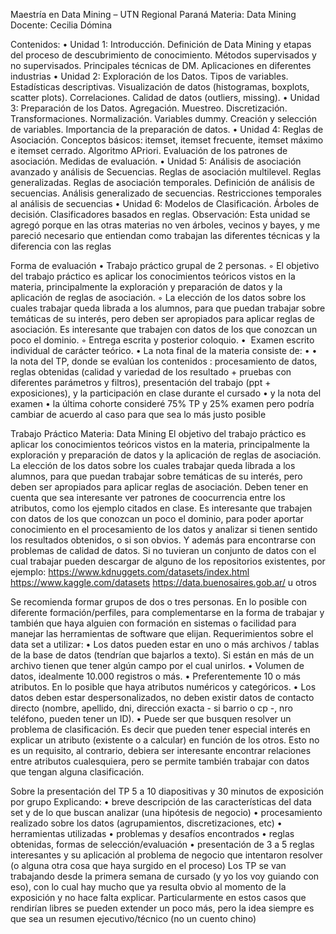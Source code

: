 Maestría en Data Mining – UTN Regional Paraná
Materia: Data Mining
Docente: Cecilia Dómina

Contenidos:
    • Unidad 1: Introducción. Definición de Data Mining y etapas del proceso de descubrimiento de conocimiento. Métodos supervisados y no supervisados. Principales técnicas de DM. Aplicaciones en diferentes industrias
    • Unidad 2: Exploración de los Datos. Tipos de variables. Estadísticas descriptivas. Visualización de datos (histogramas, boxplots, scatter plots). Correlaciones. Calidad de datos (outliers, missing). 
    • Unidad 3: Preparación de los Datos. Agregación. Muestreo. Discretización. Transformaciones. Normalización. Variables dummy. Creación y selección de variables. Importancia de la preparación de datos. 
    • Unidad 4: Reglas de Asociación. Conceptos básicos: itemset, itemset frecuente, itemset máximo e itemset cerrado. Algoritmo APriori. Evaluación de los patrones de asociación. Medidas de evaluación.
    • Unidad 5: Análisis de asociación avanzado y análisis de Secuencias. Reglas de asociación multilevel. Reglas generalizadas. Reglas de asociación temporales. Definición de análisis de secuencias. Análisis generalizado de secuencias. Restricciones temporales al análisis de secuencias
    • Unidad 6: Modelos de Clasificación. Árboles de decisión. Clasificadores basados en reglas. 
Observación: Esta unidad se agregó porque en las otras materias no ven árboles, vecinos y bayes, y me pareció necesario que entiendan como trabajan las diferentes técnicas y la diferencia con las reglas

Forma de evaluación
    • Trabajo práctico grupal de 2 personas.
        ◦ El objetivo del trabajo práctico es aplicar los conocimientos teóricos vistos en la materia, principalmente la exploración y preparación de datos y la aplicación de reglas de asociación.
        ◦ La elección de los datos sobre los cuales trabajar queda librada a los alumnos, para que puedan trabajar sobre temáticas de su interés, pero deben ser apropiados para aplicar reglas de asociación. Es interesante que trabajen con datos de los que conozcan un poco el dominio.
        ◦ Entrega escrita y posterior coloquio.
    •  Examen escrito individual de carácter teórico.
    • La nota final de la materia consiste de:
    • 
    • la nota del TP, donde se evalúan los contenidos : procesamiento de datos, reglas obtenidas (calidad y variedad de los resultado + pruebas con diferentes parámetros y filtros), presentación del trabajo (ppt + exposiciones), y la participación en clase durante el cursado
    • y la nota del examen
    • la última cohorte consideré 75% TP y 25% examen pero podría cambiar de acuerdo al caso para que sea lo más justo posible




Trabajo Práctico Materia: Data Mining
El objetivo del trabajo práctico es aplicar los conocimientos teóricos vistos en la materia, principalmente la exploración y preparación de datos y la aplicación de reglas de asociación.
La elección de los datos sobre los cuales trabajar queda librada a los alumnos, para que puedan trabajar sobre temáticas de su interés, pero deben ser apropiados para aplicar reglas de asociación. Deben tener en cuenta que sea interesante ver patrones de coocurrencia entre los atributos, como los ejemplo citados en clase.
Es interesante que trabajen con datos de los que conozcan un poco el dominio, para poder aportar conocimiento en el procesamiento de los datos y analizar si tienen sentido los resultados obtenidos, o si son obvios. Y además para encontrarse con problemas de calidad de datos. Si no tuvieran un conjunto de datos con el cual trabajar pueden descargar de alguno de los repositorios existentes, por ejemplo:
https://www.kdnuggets.com/datasets/index.html
https://www.kaggle.com/datasets
https://data.buenosaires.gob.ar/
u otros

Se recomienda formar grupos de dos o tres personas. En lo posible con diferente formación/perfiles, para complementarse en la forma de trabajar y también que haya alguien con formación en sistemas o facilidad para manejar las herramientas de software que elijan.
Requerimientos sobre el data set a utilizar:
    • Los datos pueden estar en uno o más archivos / tablas de la base de datos (tendrían que bajarlos a texto). Si están en más de un archivo tienen que tener algún campo por el cual unirlos.
    • Volumen de datos, idealmente 10.000 registros o más.
    • Preferentemente 10 o más atributos. En lo posible que haya atributos numéricos y categóricos.
    • Los datos deben estar despersonalizados, no deben existir datos de contacto directo (nombre, apellido, dni, dirección exacta - si barrio o cp -, nro teléfono, pueden tener un ID). 
    • Puede ser que busquen resolver un problema de clasificación. Es decir que pueden tener especial interés en explicar un atributo (existente o a calcular) en función de los otros. Esto no es un requisito, al contrario, debiera ser interesante encontrar relaciones entre atributos cualesquiera, pero se permite también trabajar con datos que tengan alguna clasificación.

Sobre la presentación del TP 
5 a 10 diapositivas y 30 minutos de exposición por grupo 
Explicando: 
    • breve descripción de las características del data set y de lo que buscan analizar (una hipótesis de negocio)
    • procesamiento realizado sobre los datos (agrupamientos, discretizaciones, etc)
    • herramientas utilizadas
    • problemas y desafíos encontrados
    • reglas obtenidas, formas de selección/evaluación
    • presentación de 3 a 5 reglas interesantes y su aplicación al problema de negocio que intentaron resolver (o alguna otra cosa que haya surgido en el proceso)
Los TP se van trabajando desde la primera semana de cursado (y yo los voy guiando con eso), con lo cual hay mucho que ya resulta obvio al momento de la exposición y no hace falta explicar. Particularmente en estos casos que rendirían libres se pueden extender un poco más, pero la idea siempre es que sea un resumen ejecutivo/técnico (no un cuento chino)
